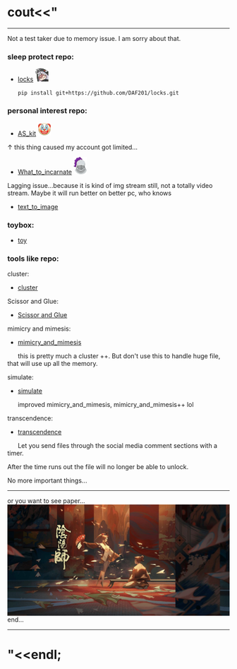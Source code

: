 # cout<<"
____
Not a test taker due to memory issue. I am sorry about that.





### sleep protect repo:

  - [locks](https://github.com/DAF201/locks)
[<img src='https://github.com/DAF201/What_to_incarnate/blob/main/video/source/ybb.png' width='30px' >](https://github.com/DAF201/locks)
      
      ```
      pip install git+https://github.com/DAF201/locks.git
      ```
### personal interest repo:
    
  - [AS_kit](https://github.com/DAF201/AS_kit)
  [<img src='https://github.com/DAF201/What_to_incarnate/blob/main/video/source/joker.png' width='30px' >](https://github.com/DAF201/locks)
  
  ↑ this thing caused my account got limited...

  - [What_to_incarnate](https://github.com/DAF201/What_to_incarnate)
  [<img src='https://github.com/DAF201/What_to_incarnate/blob/main/video/source/knight.png' width='30px' >](https://github.com/DAF201/locks)

  Lagging issue...because it is kind of img stream still, not a totally video stream. Maybe it will run better on better pc, who knows
  - [text_to_image](https://github.com/DAF201/toys/tree/main/text_image)

### toybox:

  - [toy](https://github.com/DAF201/toys)

### tools like repo:

cluster:

  - [cluster](https://github.com/DAF201/cluster)

Scissor and Glue:

  - [Scissor and Glue](https://github.com/DAF201/scissor_and_glue)
  
mimicry and mimesis:

  - [mimicry_and_mimesis](https://github.com/DAF201/mimicry_and_mimesis)
  
   &nbsp;&nbsp;&nbsp;&nbsp;&nbsp;&nbsp;this is pretty much a cluster ++. But don't use this to handle huge file, that will use up all the memory.
   
simulate:

  - [simulate](https://github.com/DAF201/simulate)
   
   &nbsp;&nbsp;&nbsp;&nbsp;&nbsp;&nbsp;improved mimicry_and_mimesis, mimicry_and_mimesis++ lol

transcendence:

  - [transcendence](https://github.com/DAF201/transcendence)
  
  &nbsp;&nbsp;&nbsp;&nbsp;&nbsp;&nbsp;Let you send files through the social media comment sections with a timer.
  
  After the time runs out the file will no longer be able to unlock.


No more important things...
___

or you want to see paper...
<img src='https://github.com/DAF201/DAF201/blob/main/paper.jpg' align='right'>

</br>
end...

____

# "<<endl;
